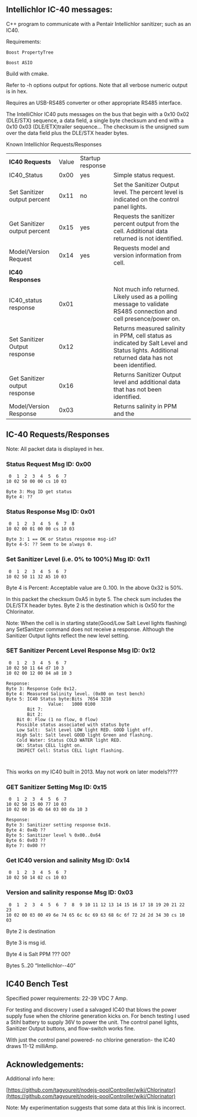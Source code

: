 
## Intellichlor IC-40 messages:

C++ program to communicate with a Pentair Intellichlor sanitizer; such as an IC40. 

Requirements:

	Boost PropertyTree

	Boost ASIO

Build with cmake.

Refer to -h options output for options. Note that all verbose numeric output is in hex.

Requires an USB-RS485 converter or other appropriate RS485 interface.

The IntelliChlor IC40 puts messages on the bus that begin with a 0x10 0x02 (DLE/STX) sequence, a data field, a single byte checksum and end with a 0x10 0x03 (DLE/ETX)trailer sequence... The checksum is the unsigned sum over the data field plus the DLE/STX header bytes.

Known Intellichlor Requests/Responses


<table>
  <tr>
   <td><strong>IC40 Requests</strong>
   </td>
   <td>Value
   </td>
   <td>Startup response
   </td>
   <td>
   </td>
  </tr>
  <tr>
   <td>IC40_Status
   </td>
   <td>0x00
   </td>
   <td>yes
   </td>
   <td>Simple status request.
   </td>
  </tr>
  <tr>
   <td>Set Sanitizer output percent
   </td>
   <td>0x11
   </td>
   <td>no
   </td>
   <td>Set the Sanitizer Output level. The percent level is indicated on the control panel lights.
   </td>
  </tr>
  <tr>
   <td>Get Sanitizer output percent
   </td>
   <td>0x15
   </td>
   <td>yes
   </td>
   <td>Requests the sanitizer percent output from the cell. Additional data returned is not identified.
   </td>
  </tr>
  <tr>
   <td>Model/Version Request
   </td>
   <td>0x14
   </td>
   <td>yes
   </td>
   <td>Requests model and version information from cell.
   </td>
  </tr>
  <tr>
   <td><strong>IC40 Responses</strong>
   </td>
   <td>
   </td>
   <td>
   </td>
   <td>
   </td>
  </tr>
  <tr>
   <td>IC40_status response
   </td>
   <td>0x01
   </td>
   <td>
   </td>
   <td>Not much info returned. Likely used as a polling message to validate RS485 connection and cell presence/power on.
   </td>
  </tr>
  <tr>
   <td>Set Sanitizer Output response
   </td>
   <td>0x12
   </td>
   <td>
   </td>
   <td>Returns measured salinity in PPM, cell status as indicated by Salt Level and Status lights. Additional returned data has not been identified.
   </td>
  </tr>
  <tr>
   <td>Get Sanitizer output  response
   </td>
   <td>0x16
   </td>
   <td>
   </td>
   <td>Returns Sanitizer Output level and additional data that has not been identified.
   </td>
  </tr>
  <tr>
   <td>Model/Version Response
   </td>
   <td>0x03
   </td>
   <td>
   </td>
   <td>Returns salinity in PPM and the 
   </td>
  </tr>
</table>



## IC-40 Requests/Responses

Note: All packet data is displayed in hex.


### Status Request Msg ID: 0x00


```
 0  1  2  3  4  5  6  7
10 02 50 00 00 cs 10 03

Byte 3: Msg ID get status
Byte 4: ??
```



### Status Response Msg ID: 0x01


```
 0  1  2  3  4  5  6  7  8
10 02 00 01 00 00 cs 10 03

Byte 3: 1 == OK or Status response msg-id?
Byte 4-5: ?? Seem to be always 0.
```



### Set Sanitizer Level (i.e. 0% to 100%) Msg ID: 0x11


```
 0  1  2  3  4  5  6  7
10 02 50 11 32 A5 10 03
```


Byte 4 is Percent: Acceptable value are 0..100. In the above 0x32 is 50%.

In this packet the checksum 0xA5 in byte 5. The check sum includes the DLE/STX header bytes. Byte 2 is the destination which is 0x50 for the Chlorinator.

Note: When the cell is in starting state(Good/Low Salt Level lights flashing) any SetSanitzer command does not receive a response. Although the Sanitizer Output lights reflect the new level setting.


### SET Sanitizer Percent Level Response Msg ID: 0x12


```
 0  1  2  3  4  5  6  7
10 02 50 11 64 d7 10 3 
10 02 00 12 00 84 a8 10 3

Response:
Byte 3: Response Code 0x12.
Byte 4: Measured Salinity level. (0x00 on test bench)
Byte 5: IC40 Status byte:Bits  7654 3210
				Value:   1000 0100
		Bit 7:
		Bit 2:
    Bit 0: Flow (1 no flow, 0 flow)
    Possible status associated with status byte
    Low Salt:  Salt Level LOW light RED. GOOD light off.
    High Salt: Salt level GOOD light Green and flashing.
    Cold Water: Status COLD WATER light RED.
    OK: Status CELL light on.
    INSPECT Cell: Status CELL light flashing. 



```


This works on my IC40 built in 2013. May not work on later models????


### GET Sanitizer Setting Msg ID: 0x15


```
 0  1  2  3  4  5  6  7
10 02 50 15 00 77 10 03 
10 02 00 16 4b 64 03 00 da 10 3

Response:
Byte 3: Sanitizer setting response 0x16.
Byte 4: 0x4b ??
Byte 5: Sanitizer level % 0x00..0x64
Byte 6: 0x03 ??
Byte 7: 0x00 ?? 
```



### Get IC40 version and salinity Msg ID: 0x14


```
 0  1  2  3  4  5  6  7
10 02 50 14 02 cs 10 03
```



### Version and salinity response Msg ID: 0x03


```
 0  1  2  3  4  5  6  7  8  9 10 11 12 13 14 15 16 17 18 19 20 21 22 23 
10 02 00 03 00 49 6e 74 65 6c 6c 69 63 68 6c 6f 72 2d 2d 34 30 cs 10 03
```


Byte 2 is destination

Byte 3 is msg id.

Byte 4 is Salt PPM ??? 00?

Bytes 5..20 “Intellichlor--40”


## IC40 Bench Test 

Specified power requirements: 22-39 VDC 7 Amp.

For testing and discovery I used a salvaged IC40 that blows the power supply fuse when the chlorine generation kicks on. For bench testing I used a Stihl battery to supply 36V to power the unit. The control panel lights, Sanitizer Output buttons, and flow-switch works fine. 

With just the control panel powered- no chlorine generation- the IC40 draws 11-12 milliAmp.


## Acknowledgements:

Additional info here:

[https://github.com/tagyoureit/nodejs-poolController/wiki/Chlorinator](https://github.com/tagyoureit/nodejs-poolController/wiki/Chlorinator)

Note: My experimentation suggests that some data at this link is incorrect. 
